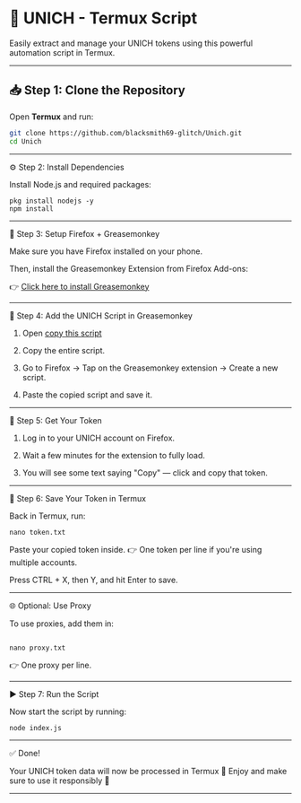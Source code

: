 
# 🚀 UNICH - Termux Script

Easily extract and manage your UNICH tokens using this powerful automation script in Termux.

---

## 📥 Step 1: Clone the Repository

Open **Termux** and run:

```bash
git clone https://github.com/blacksmith69-glitch/Unich.git
cd Unich
```

---

⚙️ Step 2: Install Dependencies

Install Node.js and required packages:
```
pkg install nodejs -y
npm install
```

---

🦊 Step 3: Setup Firefox + Greasemonkey

Make sure you have Firefox installed on your phone.

Then, install the Greasemonkey Extension from Firefox Add-ons:

👉 [Click here to install Greasemonkey](https://addons.mozilla.org/en-US/firefox/addon/greasemonkey/)


---

📜 Step 4: Add the UNICH Script in Greasemonkey

1. Open [copy this script](https://github.com/blacksmith69-glitch/Unich/blob/main/Copy_this-script)

2. Copy the entire script.

3. Go to Firefox → Tap on the Greasemonkey extension → Create a new script.


4. Paste the copied script and save it.




---

🔐 Step 5: Get Your Token

1. Log in to your UNICH account on Firefox.


2. Wait a few minutes for the extension to fully load.


3. You will see some text saying "Copy" — click and copy that token.




---

📄 Step 6: Save Your Token in Termux

Back in Termux, run:

```
nano token.txt
```

Paste your copied token inside.
👉 One token per line if you're using multiple accounts.

Press CTRL + X, then Y, and hit Enter to save.


---

🌐 Optional: Use Proxy

To use proxies, add them in:
```

nano proxy.txt

```
👉 One proxy per line.


---

▶️ Step 7: Run the Script

Now start the script by running:
```
node index.js
```

---

✅ Done!

Your UNICH token data will now be processed in Termux 🚀
Enjoy and make sure to use it responsibly 🙌

---

